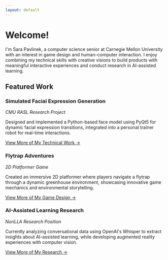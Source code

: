 ```yaml
---
layout: default
---
```


# Welcome!

I'm Sara Pavlinek, a computer science senior at Carnegie Mellon University with an interest in game design and human-computer interaction. I enjoy combining my technical skills with creative visions to build products with meaningful interactive experiences and conduct research in AI-assisted learning.

## Featured Work

### Simulated Facial Expression Generation
*CMU RASL Research Project*

Designed and implemented a Python-based face model using PyQt5 for dynamic facial expression transitions, integrated into a personal trainer robot for real-time interactions.

[View More of My Technical Work →](/work/technical/)

### Flytrap Adventures
*2D Platformer Game*

Created an immersive 2D platformer where players navigate a flytrap through a dynamic greenhouse environment, showcasing innovative game mechanics and environmental storytelling.

[View More of My Game Design →](/work/game-design/)

### AI-Assisted Learning Research
*NoriLLA Research Position*

Currently analyzing conversational data using OpenAI's Whisper to extract insights about AI-assisted learning, while developing augmented reality experiences with computer vision.

[View More of My Research →](/work/research/)

